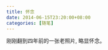```yaml
---
title: 怀念
date: 2014-06-15T23:20:00+08:00
categories: [随笔]
---
```


刚刚翻到四年前的一张老照片,
略显怀念。
<!--more-->
